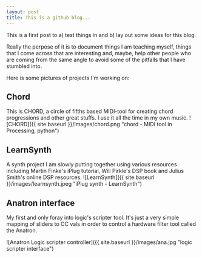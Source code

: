 ```yaml
---
layout: post
title: This is a github blog...
---
```


This is a first post to a) test things in and b) lay out some ideas for this blog. 

Really the perpose of it is to document things I am teaching myself, things that I come across that are interesting and, maybe, help other people who are coming from the same angle to avoid some of the pitfalls that I have stumbled into. 

Here is some pictures of projects I'm working on:

## Chord

This is CHORD, a circle of fifths based MIDI-tool for creating chord progressions and other great stuffs. I use it all the time in my own music. 
![CHORD]({{ site.baseurl }}/images/chord.png "chord - MIDI tool in Processing, python")

## LearnSynth

A synth project I am slowly putting together using various resources including Martin Finke's iPlug tutorial, Will Pirkle's DSP book and Julius Smith's online DSP resources. 
![LearnSynth]({{ site.baseurl }}/images/learnsynth.jpeg "iPlug synth - LearnSynth")

## Anatron interface
My first and only foray into logic's scripter tool. It's just a very simple mapping of sliders to CC vals in order to control a hardware filter tool called the Anatron.

![Anatron Logic scripter controller]({{ site.baseurl }}/images/ana.jpg "logic scripter interface")